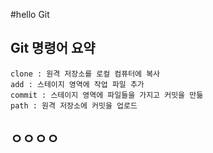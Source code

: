 #hello Git

## Git 명령어 요약

    clone : 원격 저장소를 로컬 컴퓨터에 복사
    add : 스테이지 영역에 작업 파일 추가
    commit : 스테이지 영역에 파일들을 가지고 커밋을 만듦
    path : 원격 저장소에 커밋을 업로드

## ㅇㅇㅇㅇ